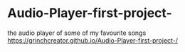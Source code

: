 # Audio-Player-first-project-
the audio player of some of my favourite songs
https://grinchcreator.github.io/Audio-Player-first-project-/

